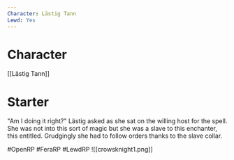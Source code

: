 ```yaml
---
Character: Lästig Tann
Lewd: Yes 
---
```

# Character
[[Lästig Tann]]

# Starter
"Am I doing it right?" Lästig asked as she sat on the willing host for the spell. She was not into this sort of magic but she was a slave to this enchanter, this entitled. Grudgingly she had to follow orders thanks to the slave collar.  

#OpenRP #FeraRP #LewdRP 
![[crowsknight1.png]]